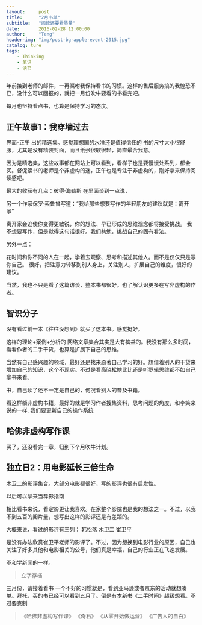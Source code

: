 ```yaml
---
layout:     post
title:      "2月书单"
subtitle:   "阅读还要看质量"
date:       2016-02-28 12:00:00
author:     "Teng"
header-img: "img/post-bg-apple-event-2015.jpg"
catalog: ture
tags:
    - Thinking
    - 笔记
    - 读书
---
```


年前接到老师的邮件，一再嘱咐我保持看书的习惯。这样的售后服务搞的我惶恐不已，没什么可以回报的，就把一月份吹牛要看的书看完吧。

每月也坚持看点书，也算是保持学习的态度。

## 正午故事1：我穿墙过去

界面-正午 出的精选集。感觉理想国的水准还是值得信任的
书的尺寸大小很舒服，尤其是没有精装封面，而且纸张很软很轻，简直最合我意。

因为是精选集，这些故事都在网站上可以看到，看样子也是要慢慢处系列，都会买。督促读书的老师是个非虚构的迷，正午也是专注于非虚构的，刚好拿来保持阅读感吧。

最大的收获有几点：彼得·海勒斯 在里面谈到一点说，

另一个作家保罗·索鲁曾写道：“我给那些想要写作的年轻朋友的建议就是：离开家”

离开家会迫使你变得更敏锐，你的想法、早已形成的思维观念都将接受挑战。
我不想要写作，但是觉得这句话很好。我们共勉，挑战自己的固有看法。

另外一点：

花时间和你不同的人在一起，学着去观察、思考和描述其他人。而不是仅仅只是写你自己。
很好，把注意力转移到别人身上，关注别人，扩展自己的维度，很好的建议。

当然，我也不只是看了这篇访谈，整本书都很好。也了解认识更多在写非虚构的作者。

## 智识分子

没有看过前一本《往往没想到》就买了这本书。感觉挺好。

这样的理论+案例+分析的 网络文章集合其实是大有裨益的。我没有那么多时间，看看作者的二手干货，也算是扩展下自己的思维。

当然有自己感兴趣的领域，最好还是找来原著自己学习的好。想借着别人的干货来增加自己的知识，这个不现实。不过是看高晓松瞎比比还是听罗辑思维都不如自己拿书来看。

书，自己读了还不一定是自己的，何况看别人的普及书籍。

看这样额非虚构书籍，最好的就是学习作者搜集资料，思考问题的角度，和李笑来说的一样,
我们要更新自己的操作系统

## 哈佛非虚构写作课

买了，还没看完一章，归到下个月吹牛计划。

## 独立日2：用电影延长三倍生命

木卫二的影评集合。大部分电影都很好，写的影评也很有启发性。

以后可以拿来当荐影指南

相比看书来说，看定影更让我喜欢。在家整个影院也是我的想法之一。不过，以我不到五百的阅片量，想写出这样的影评还是有差距的。

大概来说，看过的影评有三列：
韩松落
木卫二
崔卫平

是没有办法欣赏崔卫平老师的影评了。不过，因为想换到电影行业的原因，自己也关注了好多其他和电影相关的公号，他们真是幸福，自己的行业正在飞速发展。

不和学新闻的一样。

> 立字存档

三月份，请接着看书
一个不好的习惯就是，看到亚马逊或者京东的活动就想凑单。拜托，买的书已经可以看到五月了。倒是有本新书《二手时间》超级想看。不过要克制

> 《哈佛非虚构写作课》
《奇石》
《从零开始做运营》
《广告人的自白》
